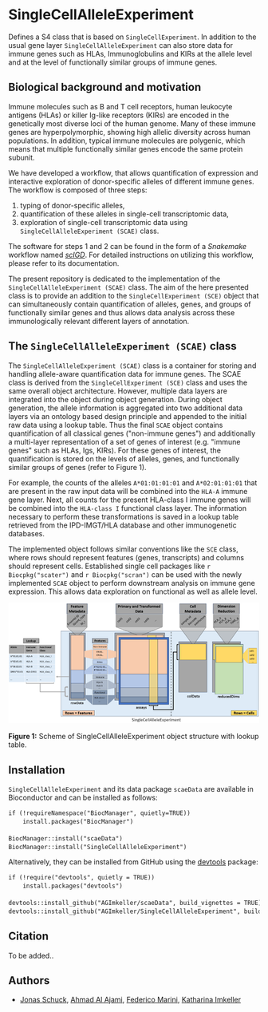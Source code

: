 # SingleCellAlleleExperiment

Defines a S4 class that is based on `SingleCellExperiment`. In addition to the usual gene layer `SingleCellAlleleExperiment` can also store data for immune genes such as HLAs, Immunoglobulins and KIRs at the allele level and at the level of functionally similar groups of immune genes.

## Biological background and motivation

Immune molecules such as B and T cell receptors, human leukocyte antigens (HLAs) or killer Ig-like
receptors (KIRs) are encoded in the genetically most diverse loci of the human genome. Many of
these immune genes are hyperpolymorphic, showing high allelic diversity across human populations.
In addition, typical immune molecules are polygenic, which means that multiple functionally similar
genes encode the same protein subunit.

We have developed a workflow, that allows quantification of expression and interactive exploration of 
donor-specific alleles of different immune genes. The workflow is composed of three steps: 
1. typing of donor-specific alleles, 
2. quantification of these alleles in single-cell transcriptomic data, 
3. exploration of single-cell transcriptomic data using `SingleCellAlleleExperiment (SCAE)` class. 

The software for steps 1 and 2 can be found in the form of a *Snakemake* workflow named *[scIGD](https://github.com/AGImkeller/scIGD)*. For detailed instructions on utilizing this workflow, please refer to its documentation.

The present repository is dedicated to the implementation of the `SingleCellAlleleExperiment (SCAE)` class. The aim of the here presented class is to provide an addition to the `SingleCellExperiment (SCE)` object that can simultaneously contain quantification of alleles, genes, and groups of functionally similar genes and thus allows data analysis across these immunologically relevant different layers of annotation. 

## The `SingleCellAlleleExperiment (SCAE)` class

The `SingleCellAlleleExperiment (SCAE)` class is a container for storing and handling allele-aware quantification data for immune genes. The SCAE class is derived from the `SingleCellExperiment (SCE)` class and uses the same overall object architecture. However, multiple data layers are integrated into the object during object generation. During object generation, the allele information is aggregated into two additional data layers via an ontology based design principle and appended to the initial raw data using a lookup table. Thus the final `SCAE` object contains quantification of all classical genes ("non-immune genes") and additionally a multi-layer representation of a set of genes of interest (e.g. "immune genes" such as HLAs, Igs, KIRs). For these genes of interest, the quantification is stored on the levels of alleles, genes, and functionally similar groups of genes (refer to Figure 1). 

For example, the counts of the alleles `A*01:01:01:01` and `A*02:01:01:01` that are present in the raw input data will be combined into the `HLA-A` immune gene layer. Next, all counts for the present HLA-class I immune genes will be combined into the `HLA-class I` functional class layer. The information necessary to perform these transformations is saved in a lookup table retrieved from the IPD-IMGT/HLA database and other immunogenetic databases. 

The implemented object follows similar conventions like the `SCE` class, where rows should represent features (genes, transcripts) and columns should represent cells. Established single cell packages like `r Biocpkg("scater")` and `r Biocpkg("scran")` can be used with the newly implemented `SCAE` object to perform downstream analysis on immune gene expression. This allows data exploration on functional as well as allele level.

![alt text here](./inst/extdata/scae_advanced.png)

**Figure 1:** Scheme of SingleCellAlleleExperiment object structure with lookup table.

## Installation

`SingleCellAlleleExperiment` and its data package `scaeData` are available in Bioconductor and can be installed as follows:

```markdown
if (!requireNamespace("BiocManager", quietly=TRUE))
    install.packages("BiocManager")

BiocManager::install("scaeData")
BiocManager::install("SingleCellAlleleExperiment")
```

Alternatively, they can be installed from GitHub using the [devtools](https://github.com/r-lib/devtools) package:

```markdown
if (!require("devtools", quietly = TRUE))
    install.packages("devtools")

devtools::install_github("AGImkeller/scaeData", build_vignettes = TRUE)
devtools::install_github("AGImkeller/SingleCellAlleleExperiment", build_vignettes = TRUE)
```

## Citation

To be added..

## Authors 

- [Jonas Schuck](https://github.com/Jonas-Schuck), [Ahmad Al Ajami](https://github.com/ahmadalajami), [Federico Marini](https://github.com/federicomarini), [Katharina Imkeller](https://github.com/imkeller)